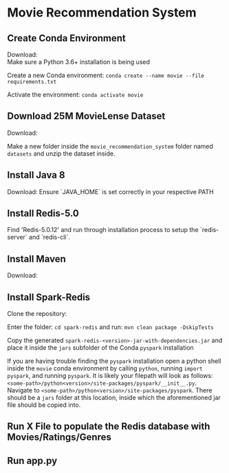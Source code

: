 <h1>Movie Recommendation System</h1>

<h2>Create Conda Environment</h2>
Download: <https://conda.io/projects/conda/en/latest/user-guide/install/index.html> <br />
Make sure a Python 3.6+ installation is being used <br />

Create a new Conda environment: `conda create --name movie --file requirements.txt` <br />

Activate the environment: `conda activate movie`

<h2>Download 25M MovieLense Dataset</h2>
Download: <https://grouplens.org/datasets/movielens/25m/> <br />

Make a new folder inside the `movie_recommendation_system` folder named `datasets` and unzip the dataset inside.

<h2>Install Java 8 </h2>
Download: <https://www.oracle.com/java/technologies/javase/javase-jdk8-downloads.html>
Ensure `JAVA_HOME` is set correctly in your respective PATH

<h2>Install Redis-5.0</h2>
Find 'Redis-5.0.12' and run through installation process to setup the `redis-server` and `redis-cli`. <https://download.redis.io/releases/>

<h2>Install Maven</h2>
Download: <https://maven.apache.org/install.html>

<h2>Install Spark-Redis</h2>
Clone the repository: <https://github.com/RedisLabs/spark-redis/tree/branch-2.4> <br />

Enter the folder: `cd spark-redis` and run: `mvn clean package -DskipTests` <br />

Copy the generated `spark-redis-<version>-jar-with-dependencies.jar` and place it inside the `jars` subfolder of the Conda `pyspark` installation <br />

If you are having trouble finding the `pyspark` installation open a python shell inside the `movie` conda environment by calling `python`, running `import pyspark`, and running `pyspark`. It is likely your filepath will look as follows: `<some-path>/python<version>/site-packages/pyspark/__init__.py`.<br />
Navigate to `<some-path>/python<version>/site-packages/pyspark`. There should be a `jars` folder at this location, inside which the aforementioned jar file should be copied into.

<h2>Run X File to populate the Redis database with Movies/Ratings/Genres</h2>

<h2>Run app.py</h2>
